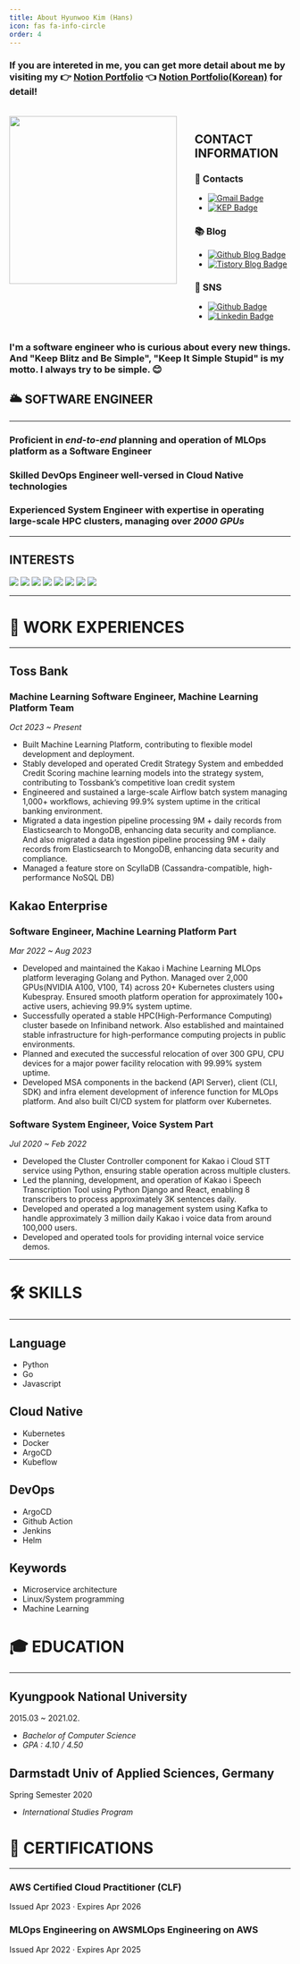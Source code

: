 ```yaml
---
title: About Hyunwoo Kim (Hans)
icon: fas fa-info-circle
order: 4
---
```


### If you are intereted in me, you can get more detail about me by visiting my 👉 [Notion Portfolio](https://bit.ly/3DOJRqp) 👈 [Notion Portfolio(Korean)](https://bit.ly/3OLxAJE) for detail! 
<br>

<div style="display: flex; flex-direction: row;">
  <div style="margin-right: 2rem;">
    <img src="https://user-images.githubusercontent.com/37402136/143150326-e30ee110-7924-4350-928d-bfdade556128.jpeg" width="300">
  </div>
  <div>
    <h2>CONTACT INFORMATION</h2>
    <h3>📮 Contacts</h3>
    <ul>
      <li>
        <a href="mailto:qgusdngusdn@gmail.com">
          <img src="https://img.shields.io/badge/Gmail-d14836?style=flat-square&logo=Gmail&logoColor=white" alt="Gmail Badge">
        </a>
      </li>
      <li>
        <a href="mailto:hans.818@tossbank.com">
          <img src="https://img.shields.io/badge/-Tossbank-blue?style=flat-square&logoColor=white" alt="KEP Badge">
        </a>
      </li>
    </ul>
    <h3>📚 Blog</h3>
    <ul>
      <li>
        <a href="https://hhhyunwoo.github.io/">
          <img src="https://img.shields.io/badge/-GithubBlog-black?style=flat-square&logo=Github&logoColor=white" alt="Github Blog Badge">
        </a>
      </li>
      <li>
        <a href="https://qrlagusdn.tistory.com/">
          <img src="https://img.shields.io/badge/-TistoryBlog-black?style=flat-square&logoColor=white" alt="Tistory Blog Badge">
        </a>
      </li>
    </ul>
    <h3>🔗 SNS</h3>
    <ul>
      <li>
        <a href="https://github.com/hhhyunwoo">
          <img src="https://img.shields.io/badge/-Github-black?style=flat-square&logo=Github&logoColor=white" alt="Github Badge">
        </a>
      </li>
      <li>
        <a href="https://www.linkedin.com/in/hyunwoo-hans-kim/">
          <img src="https://img.shields.io/badge/-LinkedIn-blue?style=flat-square&logo=Linkedin&logoColor=white" alt="Linkedin Badge">
        </a>
      </li>
    </ul>
  </div>
</div>

### I'm a software engineer who is curious about every new things. And "Keep Blitz and Be Simple", "Keep It Simple Stupid" is my motto. I always try to be simple. 😊

## 🌥 SOFTWARE ENGINEER

---

### Proficient in *end-to-end* planning and operation of **MLOps platform** as a Software Engineer

### Skilled **DevOps** Engineer well-versed in Cloud Native technologies

### Experienced System Engineer with expertise in operating large-scale HPC clusters, managing over ***2000 GPUs***

---

## INTERESTS

<a><img src="https://img.shields.io/badge/Machine Learning-9F6D1B?style=flat-square&logo=ML&logoColor=white"/></a>
<a><img src="https://img.shields.io/badge/Cloud Native-926DCB?style=flat-square&logo=cloud&logoColor=blue"/></a>
<a><img src="https://img.shields.io/badge/MLops-A0F99C?style=flat-square&logo=ML&logoColor=white"/></a>
<a><img src="https://img.shields.io/badge/Python-ED9517?style=flat-square&logo=python&logoColor=white"/></a>
<a><img src="https://img.shields.io/badge/Javascript-E10098?style=flat-square&logo=Javascript&logoColor=white"/></a>
<a><img src="https://img.shields.io/badge/React-3B91C5?style=flat-square&logo=React&logoColor=white"/></a>
<a><img src="https://img.shields.io/badge/C-00599C?style=flat-square&logo=C%2B%2B&logoColor=white"/></a>
<a><img src="https://img.shields.io/badge/CSS-926DBB?style=flat-square&logo=CSS3&logoColor=white"/></a>

---
# 🏢  WORK EXPERIENCES

---
## Toss Bank

### Machine Learning Software Engineer, Machine Learning Platform Team

*Oct 2023 ~ Present*

- Built Machine Learning Platform, contributing to flexible model development and deployment.
- Stably developed and operated Credit Strategy System and embedded Credit Scoring machine learning models into the strategy system, contributing to Tossbank’s competitive loan credit system
- Engineered and sustained a large-scale Airflow batch system managing 1,000+ workflows, achieving 99.9% system uptime in the critical banking environment.
- Migrated a data ingestion pipeline processing 9M + daily records from Elasticsearch to MongoDB, enhancing data security and compliance. And also migrated a data ingestion pipeline processing 9M + daily records from Elasticsearch to MongoDB, enhancing data security and compliance.
- Managed a feature store on ScyllaDB (Cassandra-compatible, high-performance NoSQL DB)

## Kakao Enterprise

### Software Engineer, Machine Learning Platform Part

*Mar 2022 ~ Aug 2023*

- Developed and maintained the Kakao i Machine Learning MLOps platform leveraging Golang and Python. Managed over 2,000 GPUs(NVIDIA A100, V100, T4) across 20+ Kubernetes clusters using Kubespray. Ensured smooth platform operation for approximately 100+ active users, achieving 99.9% system uptime.
- Successfully operated a stable HPC(High-Performance Computing) cluster basede on Infiniband network. Also established and maintained stable infrastructure for high-performance computing projects in public environments.
- Planned and executed the successful relocation of over 300 GPU, CPU devices for a major power facility relocation with 99.99% system uptime.
- Developed MSA components in the backend (API Server), client (CLI, SDK) and infra element development of inference function for MLOps platform. And also built CI/CD system for platform over Kubernetes.

### Software System Engineer, Voice System Part

*Jul 2020 ~ Feb 2022*

- Developed the Cluster Controller component for Kakao i Cloud STT service using Python, ensuring stable operation across multiple clusters.
- Led the planning, development, and operation of Kakao i Speech Transcription Tool using Python Django and React, enabling 8 transcribers to process approximately 3K sentences daily.
- Developed and operated a log management system using Kafka to handle approximately 3 million daily Kakao i voice data from around 100,000 users.
- Developed and operated tools for providing internal voice service demos.

---
# 🛠  SKILLS

---

## Language

- Python
- Go
- Javascript

## Cloud Native

- Kubernetes
- Docker
- ArgoCD
- Kubeflow

## DevOps

- ArgoCD
- Github Action
- Jenkins
- Helm

## Keywords

- Microservice architecture
- Linux/System programming
- Machine Learning

# 🎓  EDUCATION

---

## Kyungpook National University

2015.03 ~ 2021.02.

- *Bachelor of Computer Science*
- *GPA : 4.10 / 4.50*

## Darmstadt Univ of Applied Sciences, Germany

Spring Semester 2020

- *International Studies Program*

# 📜 CERTIFICATIONS

---

### AWS Certified Cloud Practitioner (CLF)

Issued Apr 2023 · Expires Apr 2026

### MLOps Engineering on AWSMLOps Engineering on AWS

Issued Apr 2022 · Expires Apr 2025
